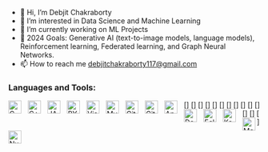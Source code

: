- 👋 Hi, I’m Debjit Chakraborty
- 👀 I’m interested in Data Science and Machine Learning 
- 🌱 I’m currently working on ML Projects
- 🥅 2024 Goals: Generative AI (text-to-image models, language models), Reinforcement learning, Federated learning, and Graph Neural Networks.
- 📫 How to reach me debjitchakraborty117@gmail.com

### Languages and Tools:

[<img align="left" alt="C" width="26px" src="https://cdn.jsdelivr.net/gh/devicons/devicon/icons/c/c-original.svg" style="padding-right:10px;" />]
[<img align="left" alt="C++" width="26px" src="https://cdn.jsdelivr.net/gh/devicons/devicon/icons/cplusplus/cplusplus-original.svg" style="padding-right:10px;" />]
[<img align="left" alt="JAVA" width="26px" src="https://cdn.jsdelivr.net/gh/devicons/devicon/icons/java/java-original.svg" style="padding-right:10px;" />]
[<img align="left" alt="PYTHON" width="26px" src="https://cdn.jsdelivr.net/gh/devicons/devicon/icons/python/python-original.svg" style="padding-right:10px;" />]
[<img align="left" alt="Visual Studio Code" width="26px" src="https://cdn.jsdelivr.net/gh/devicons/devicon/icons/vscode/vscode-original.svg" style="padding-right:10px;" />]
[<img align="left" alt="MySQL" width="26px" src="https://cdn.jsdelivr.net/gh/devicons/devicon/icons/mysql/mysql-original.svg" style="padding-right:10px;" />]
[<img align="left" alt="Git" width="26px" src="https://cdn.jsdelivr.net/gh/devicons/devicon/icons/git/git-original.svg" style="padding-right:10px;" />]
[<img align="left" alt="GitHub" width="26px" src="https://user-images.githubusercontent.com/3369400/139447912-e0f43f33-6d9f-45f8-be46-2df5bbc91289.png" style="padding-right:10px;" />]
[<img align="left" alt="Anaconda" width="26px" src="https://cdn.jsdelivr.net/gh/devicons/devicon@latest/icons/anaconda/anaconda-original.svg" style="padding-right:10px;" />]
[<img align="left" alt="Docker" width="26px" src="https://cdn.jsdelivr.net/gh/devicons/devicon@latest/icons/docker/docker-original.svg" style="padding-right:10px;" />]
[<img align="left" alt="Eclipse" width="26px" src="https://cdn.jsdelivr.net/gh/devicons/devicon@latest/icons/eclipse/eclipse-original-wordmark.svg" style="padding-right:10px;" />]
[<img align="left" alt="Keras" width="26px" src="https://cdn.jsdelivr.net/gh/devicons/devicon@latest/icons/keras/keras-original.svg" style="padding-right:10px;" />]
[<img align="left" alt="Matplotlib" width="26px" src="https://cdn.jsdelivr.net/gh/devicons/devicon@latest/icons/matplotlib/matplotlib-original.svg" />]
[<img align="left" alt="Numpy" width="26px" src="https://cdn.jsdelivr.net/gh/devicons/devicon@latest/icons/numpy/numpy-original.svg" style="padding-right:10px;"  />]
